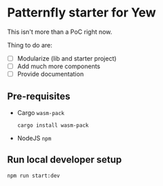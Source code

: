 # Patternfly starter for Yew

This isn't more than a PoC right now.

Thing to do are:

* [ ] Modularize (lib and starter project)
* [ ] Add much more components
* [ ] Provide documentation

## Pre-requisites

* Cargo `wasm-pack`

      cargo install wasm-pack

* NodeJS `npm`

## Run local developer setup

    npm run start:dev
